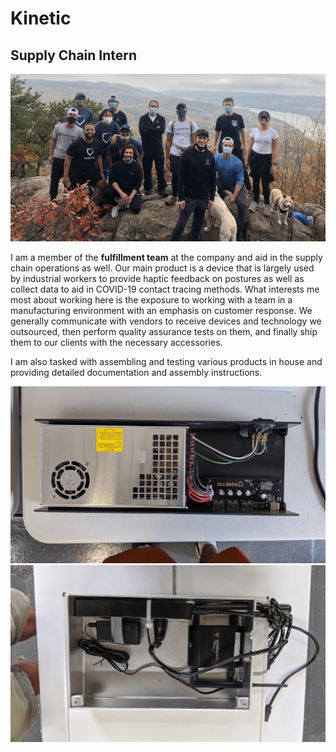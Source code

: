 # Kinetic

## Supply Chain Intern

![Kinetic Image](images/kinetic-1.png)

I am a member of the **fulfillment team** at the company and aid in the supply chain operations as well. Our main product is a device that is largely used by industrial workers to provide haptic feedback on postures as well as collect data to aid in COVID-19 contact tracing methods. What interests me most about working here is the exposure to working with a team in a manufacturing environment with an emphasis on customer response. We generally communicate with vendors to receive devices and technology we outsourced, then perform quality assurance tests on them, and finally ship them to our clients with the necessary accessories.

I am also tasked with assembling and testing various products in house and providing detailed documentation and assembly instructions.

![Kinetic Image 2](images/kinetic-2.png)
![Kinetic Image 3](images/kinetic-3.png)
